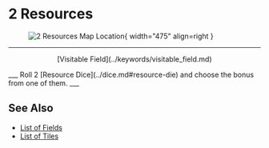 # 2 Resources

<figure markdown="span">

![2 Resources Map Location](../assets/locations-resources_symbol.webp){ width="475" align=right }

</figure>

___
<p style="text-align: center;" markdown>[Visitable Field](../keywords/visitable_field.md)</p>
___
Roll 2 [Resource Dice](../dice.md#resource-die) and choose the bonus from one of them.
___


## See Also

- [List of Fields](index.md)
- [List of Tiles](../tiles/index.md)
